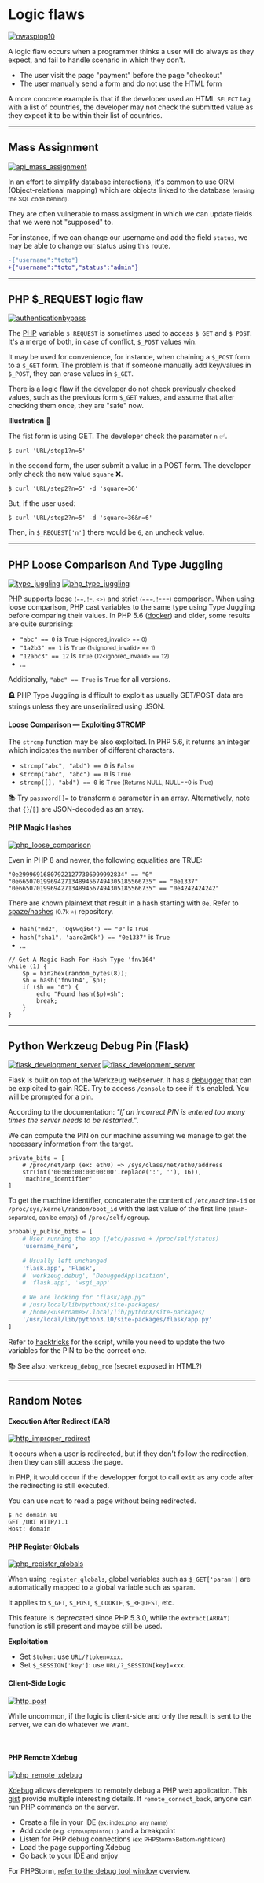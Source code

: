 # Logic flaws

[![owasptop10](../../../../_badges/thm/owasptop10.svg)](https://tryhackme.com/room/owasptop10)

<div class="row row-cols-lg-2"><div>

A logic flaw occurs when a programmer thinks a user will do always as they expect, and fail to handle scenario in which they don't.

* The user visit the page "payment" before the page "checkout"
* The user manually send a form and do not use the HTML form

A more concrete example is that if the developer used an HTML `SELECT` tag with a list of countries, the developer may not check the submitted value as they expect it to be within their list of countries.
</div><div>
</div></div>

<hr class="sep-both">

## Mass Assignment

[![api_mass_assignment](../../../../_badges/rootme/web_server/api_mass_assignment.svg)](https://www.root-me.org/en/Challenges/Web-Server/API-Mass-Assignment)

<div class="row row-cols-lg-2"><div>

In an effort to simplify database interactions, it's common to use ORM (Object-relational mapping) which are objects linked to the database <small>(erasing the SQL code behind)</small>.

They are often vulnerable to mass assigment in which we can update fields that we were not "supposed" to.

For instance, if we can change our username and add the field `status`, we may be able to change our status using this route.

```diff
-{"username":"toto"}
+{"username":"toto","status":"admin"}
```
</div><div>
</div></div>

<hr class="sep-both">

## PHP $_REQUEST logic flaw

[![authenticationbypass](../../../../_badges/thmp/authenticationbypass.svg)](https://tryhackme.com/room/authenticationbypass)

<div class="row row-cols-lg-2"><div>

The [PHP](/programming-languages/web/php/_general/index.md) variable `$_REQUEST` is sometimes used to access `$_GET` and `$_POST`. It's a merge of both, in case of conflict, `$_POST` values win.

It may be used for convenience, for instance, when chaining a `$_POST` form to a `$_GET` form. The problem is that if someone manually add key/values in `$_POST`, they can erase values in `$_GET`.

There is a logic flaw if the developer do not check previously checked values, such as the previous form `$_GET` values, and assume that after checking them once, they are "safe" now.
</div><div>

**Illustration** 🌺

The fist form is using GET. The developer check the parameter `n` ✅.

```shell!
$ curl 'URL/step1?n=5'
```

In the second form, the user submit a value in a POST form. The developer only check the new value `square` ❌.

```shell!
$ curl 'URL/step2?n=5' -d 'square=36'
```

But, if the user used:

```shell!
$ curl 'URL/step2?n=5' -d 'square=36&n=6'
```

Then, in `$_REQUEST['n']` there would be `6`, an uncheck value.
</div></div>

<hr class="sep-both">

## PHP Loose Comparison And Type Juggling

[![type_juggling](../../../../_badges/poat/type_juggling.svg)](https://swisskyrepo.github.io/PayloadsAllTheThings/Type%20Juggling/)
[![php_type_juggling](../../../../_badges/rootme/web_server/php_type_juggling.svg)](https://www.root-me.org/en/Challenges/Web-Server/PHP-type-juggling)

<div class="row row-cols-lg-2"><div>

[PHP](/programming-languages/web/php/_general/index.md#operators) supports loose <small>(==, !=, <>)</small> and strict <small>(===, !===)</small> comparison. When using loose comparison, PHP cast variables to the same type using Type Juggling before comparing their values. In PHP 5.6 ([docker](/programming-languages/web/php/_general/index.md#docker-and-php-)) and older, some results are quite surprising:

* `"abc" == 0` is `True` <small>(<ignored_invalid> == 0)</small>
* `"1a2b3" == 1` is `True` <small>(1<ignored_invalid> == 1)</small>
* `"12abc3" == 12` is `True` <small>(12<ignored_invalid> == 12)</small>
* ...

Additionally, `"abc" == True` is `True` for all versions.

🪦 PHP Type Juggling is difficult to exploit as usually GET/POST data are strings unless they are unserialized using JSON.

#### Loose Comparison — Exploiting STRCMP

The `strcmp` function may be also exploited. In PHP 5.6, it returns an integer which indicates the number of different characters.

* `strcmp("abc", "abd") == 0` is `False`
* `strcmp("abc", "abc") == 0` is `True`
* `strcmp([], "abd") == 0` is `True` <small>(Returns NULL, NULL==0 is True)</small>

📚 Try `password[]=` to transform a parameter in an array. Alternatively, note that `{}`/`[]` are JSON-decoded as an array.
</div><div>

#### PHP Magic Hashes

[![php_loose_comparison](../../../../_badges/rootme/web_server/php_loose_comparison.svg)](https://www.root-me.org/en/Challenges/Web-Server/PHP-Loose-Comparison)

Even in PHP 8 and newer, the following equalities are TRUE:

```php!
"0e299969168079221277306999992834" == "0"
"0e66507019969427134894567494305185566735" == "0e1337"
"0e66507019969427134894567494305185566735" == "0e4242424242"
```

There are known plaintext that result in a hash starting with `0e`. Refer to [spaze/hashes](https://github.com/spaze/hashes/) <small>(0.7k ⭐)</small> repository.

* `hash("md2", 'Oq9wqi64') == "0"` is `True`
* `hash("sha1", 'aaroZmOk') == "0e1337"` is `True`
* ...

```php!
// Get A Magic Hash For Hash Type 'fnv164'
while (1) {
    $p = bin2hex(random_bytes(8));
    $h = hash('fnv164', $p);
    if ($h == "0") {
        echo "Found hash($p)=$h";
        break;
    }
}
```
</div></div>

<hr class="sep-both">

## Python Werkzeug Debug Pin (Flask)

[![flask_development_server](../../../../_badges/hacktricks/network_services_pentesting/pentesting_web/werkzeug.svg)](https://book.hacktricks.xyz/network-services-pentesting/pentesting-web/werkzeug)
[![flask_development_server](../../../../_badges/rootme/web_server/flask_development_server.svg)](https://www.root-me.org/en/Challenges/Web-Server/Flask-Development-server)

<div class="row row-cols-lg-2"><div>

Flask is built on top of the Werkzeug webserver. It has a [debugger](https://werkzeug.palletsprojects.com/en/3.0.x/debug/) that can be exploited to gain RCE. Try to access `/console` to see if it's enabled. You will be prompted for a pin.

According to the documentation: *"If an incorrect PIN is entered too many times the server needs to be restarted."*.

We can compute the PIN on our machine assuming we manage to get the necessary information from the target.

```
private_bits = [
    # /proc/net/arp (ex: eth0) => /sys/class/net/eth0/address
    str(int('00:00:00:00:00:00'.replace(':', ''), 16)),
    'machine_identifier'
]
```

To get the machine identifier, concatenate the content of `/etc/machine-id` or `/proc/sys/kernel/random/boot_id` with the last value of the first line <small>(slash-separated, can be empty)</small> of `/proc/self/cgroup`.

</div><div>

```py
probably_public_bits = [
    # User running the app (/etc/passwd + /proc/self/status)
    'username_here',
    
    # Usually left unchanged
    'flask.app', 'Flask',
    # 'werkzeug.debug', 'DebuggedApplication',
    # 'flask.app', 'wsgi_app'
    
    # We are looking for "flask/app.py"
    # /usr/local/lib/pythonX/site-packages/
    # /home/<username>/.local/lib/pythonX/site-packages/
    '/usr/local/lib/python3.10/site-packages/flask/app.py'
]
```

Refer to [hacktricks](https://book.hacktricks.xyz/network-services-pentesting/pentesting-web/werkzeug) for the script, while you need to update the two variables for the PIN to be the correct one.

📚 See also: `werkzeug_debug_rce` (secret exposed in HTML?)
</div></div>

<hr class="sep-both">

## Random Notes

<div class="row row-cols-lg-2"><div>

#### Execution After Redirect (EAR)

[![http_improper_redirect](../../../../_badges/rootme/web_server/http_improper_redirect.svg)](https://www.root-me.org/en/Challenges/Web-Server/HTTP-Improper-redirect)

It occurs when a user is redirected, but if they don't follow the redirection, then they can still access the page.

In PHP, it would occur if the developper forgot to call `exit` as any code after the redirecting is still executed.

You can use `ncat` to read a page without being redirected.

```shell!
$ nc domain 80
GET /URI HTTP/1.1
Host: domain
```

#### PHP Register Globals

[![php_register_globals](../../../../_badges/rootme/web_server/php_register_globals.svg)](https://www.root-me.org/en/Challenges/Web-Server/PHP-register-globals)

When using `register_globals`, global variables such as `$_GET['param']` are automatically mapped to a global variable such as `$param`.

It applies to `$_GET`, `$_POST`, `$_COOKIE`, `$_REQUEST`, etc.

This feature is deprecated since PHP 5.3.0, while the `extract(ARRAY)` function is still present and maybe still be used.

**Exploitation**

* Set `$token`: use `URL/?token=xxx`.
* Set `$_SESSION['key']`: use `URL/?_SESSION[key]=xxx`.
</div><div>

#### Client-Side Logic

[![http_post](../../../../_badges/rootme/web_server/http_post.svg)](https://www.root-me.org/en/Challenges/Web-Server/HTTP-POST)

While uncommon, if the logic is client-side and only the result is sent to the server, we can do whatever we want.

<br>

#### PHP Remote Xdebug

[![php_remote_xdebug](../../../../_badges/rootme/web_server/php_remote_xdebug.svg)](https://www.root-me.org/en/Challenges/Web-Server/PHP-Remote-Xdebug)

[Xdebug](https://xdebug.org/) allows developers to remotely debug a PHP web application. This [gist](https://gist.github.com/hassansin/95e2da64e12ef613068a884a2433991e) provide multiple interesting details. If `remote_connect_back`, anyone can run PHP commands on the server.

* Create a file in your IDE <small>(ex: index.php, any name)</small>
* Add code <small>(e.g. `<?php\nphpinfo();`)</small> and a breakpoint
* Listen for PHP debug connections <small>(ex: PHPStorm>Bottom-right icon)</small>
* Load the page supporting Xdebug
* Go back to your IDE and enjoy

For PHPStorm, [refer to the debug tool window](https://www.jetbrains.com/help/phpstorm/debug-tool-window.html) overview.
</div></div>